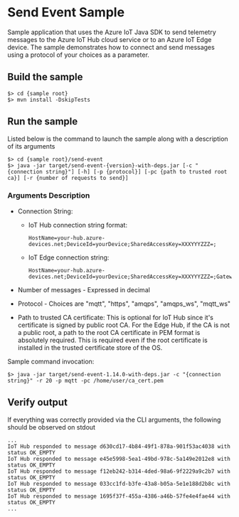 # Send Event Sample

Sample application that uses the Azure IoT Java SDK to send telemetry messages to the
Azure IoT Hub cloud service or to an Azure IoT Edge device. The sample demonstrates how to connect
and send messages using a protocol of your choices as a parameter.

## Build the sample

```
$> cd {sample root}
$> mvn install -DskipTests
```

## Run the sample

Listed below is the command to launch the sample along with a description of its arguments

```
$> cd {sample root}/send-event
$> java -jar target/send-event-{version}-with-deps.jar [-c "{connection string}"] [-h] [-p {protocol}] [-pc {path to trusted root ca}] [-r {number of requests to send}]
```

### Arguments Description

* Connection String:
    * IoT Hub connection string format:

      ```
      HostName=your-hub.azure-devices.net;DeviceId=yourDevice;SharedAccessKey=XXXYYYZZZ=;
      ```

    * IoT Edge connection string:

      ```
      HostName=your-hub.azure-devices.net;DeviceId=yourDevice;SharedAccessKey=XXXYYYZZZ=;GatewayHostName=mygateway.contoso.com
      ```

* Number of messages - Expressed in decimal
* Protocol - Choices are "mqtt", "https", "amqps", "amqps_ws", "mqtt_ws"
* Path to trusted CA certificate: This is optional for IoT Hub since it's certificate is signed by public root CA. For the Edge Hub, if the CA is not a public root, a path to the root CA certificate in PEM format is absolutely required. This is required even if the root certificate is installed in the trusted certificate store of the OS.

Sample command invocation:

```
$> java -jar target/send-event-1.14.0-with-deps.jar -c "{connection string}" -r 20 -p mqtt -pc /home/user/ca_cert.pem
```

## Verify output

If everything was correctly provided via the CLI arguments, the following should be observed on stdout

```
...
IoT Hub responded to message d630cd17-4b84-49f1-878a-901f53ac4038 with status OK_EMPTY
IoT Hub responded to message e45e5998-5ea1-49bd-978c-5a149e2012e8 with status OK_EMPTY
IoT Hub responded to message f12eb242-b314-4ded-98a6-9f2229a9c2b7 with status OK_EMPTY
IoT Hub responded to message 033cc1fd-b3fe-43a8-b05a-5e1e188d2b8c with status OK_EMPTY
IoT Hub responded to message 1695f37f-455a-4386-a46b-57fe4e4fae44 with status OK_EMPTY
...
```
